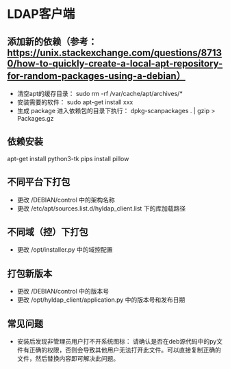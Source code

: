 # LDAP客户端

## 添加新的依赖（参考：https://unix.stackexchange.com/questions/87130/how-to-quickly-create-a-local-apt-repository-for-random-packages-using-a-debian）
- 清空apt的缓存目录：
  sudo rm -rf /var/cache/apt/archives/*
- 安装需要的软件：
  sudo apt-get install xxx
- 生成 package
  进入依赖包的目录下执行：
  dpkg-scanpackages . | gzip > Packages.gz

## 依赖安装
apt-get install python3-tk
pips install pillow

## 不同平台下打包
- 更改 /DEBIAN/control 中的架构名称
- 更改 /etc/apt/sources.list.d/hyldap_client.list 下的库加载路径

## 不同域（控）下打包
- 更改 /opt/installer.py 中的域控配置

## 打包新版本
- 更改 /DEBIAN/control 中的版本号
- 更改 /opt/hyldap_client/application.py 中的版本号和发布日期

## 常见问题
- 安装后发现非管理员用户打不开系统图标：
  请确认是否在deb源代码中的py文件有正确的权限，否则会导致其他用户无法打开此文件。可以直接复制正确的文件，然后替换内容即可解决此问题。
